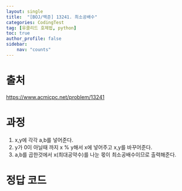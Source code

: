 ```yaml
---
layout: single
title:  "[BOJ/백준] 13241. 최소공배수"
categories: CodingTest
tag: [유클리드 호제법, python]
toc: true
author_profile: false
sidebar:
    nav: "counts"
---
```


# 출처
<https://www.acmicpc.net/problem/13241>



  
  
# 과정

1. x,y에 각각 a,b를 넣어준다.
2. y가 0이 아닐때 까지 x % y해서 x에 넣어주고 x,y를 바꾸어준다.
3. a,b를 곱한것에서 x(최대공약수)를 나눈 몫이 최소공배수이므로 출력해준다.



# 정답 코드

<script src="https://gist.github.com/kghees/cb23d73ddd9710bc311f7dd07a4424fa.js"></script>
  
    




